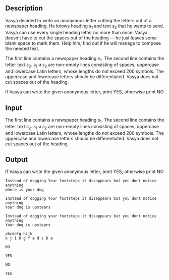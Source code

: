 ## Description

<div><p>Vasya decided to write an anonymous letter cutting the letters out of a newspaper heading. He knows heading <span class="tex-span"><i>s</i><sub class="lower-index">1</sub></span> and text <span class="tex-span"><i>s</i><sub class="lower-index">2</sub></span> that he wants to send. Vasya can use every single heading letter no more than once. Vasya doesn't have to cut the spaces out of the heading — he just leaves some blank space to mark them. Help him; find out if he will manage to compose the needed text.</p></div><div class="input-specification"><p>The first line contains a newspaper heading <span class="tex-span"><i>s</i><sub class="lower-index">1</sub></span>. The second line contains the letter text <span class="tex-span"><i>s</i><sub class="lower-index">2</sub></span>. <span class="tex-span"><i>s</i><sub class="lower-index">1</sub></span> и <span class="tex-span"><i>s</i><sub class="lower-index">2</sub></span> are non-empty lines consisting of spaces, uppercase and lowercase Latin letters, whose lengths do not exceed 200 symbols. The uppercase and lowercase letters should be differentiated. Vasya does not cut spaces out of the heading.</p></div><div class="output-specification"><p>If Vasya can write the given anonymous letter, print <span class="tex-font-style-tt">YES</span>, otherwise print <span class="tex-font-style-tt">NO</span></p></div>

## Input

<p>The first line contains a newspaper heading <span class="tex-span"><i>s</i><sub class="lower-index">1</sub></span>. The second line contains the letter text <span class="tex-span"><i>s</i><sub class="lower-index">2</sub></span>. <span class="tex-span"><i>s</i><sub class="lower-index">1</sub></span> и <span class="tex-span"><i>s</i><sub class="lower-index">2</sub></span> are non-empty lines consisting of spaces, uppercase and lowercase Latin letters, whose lengths do not exceed 200 symbols. The uppercase and lowercase letters should be differentiated. Vasya does not cut spaces out of the heading.</p>

## Output

<p>If Vasya can write the given anonymous letter, print <span class="tex-font-style-tt">YES</span>, otherwise print <span class="tex-font-style-tt">NO</span></p>





```input1
Instead of dogging Your footsteps it disappears but you dont notice anything
where is your dog

```




```input2
Instead of dogging Your footsteps it disappears but you dont notice anything
Your dog is upstears

```




```input3
Instead of dogging your footsteps it disappears but you dont notice anything
Your dog is upstears

```




```input4
abcdefg hijk
k j i h g f e d c b a

```




```output1
NO

```




```output2
YES

```




```output3
NO

```




```output4
YES

```


